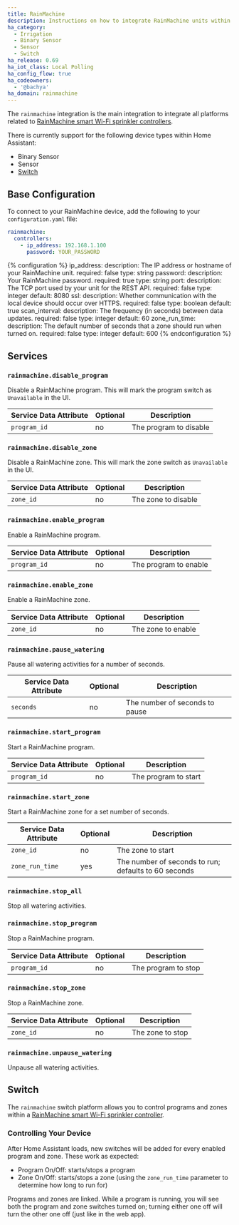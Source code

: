 ```yaml
---
title: RainMachine
description: Instructions on how to integrate RainMachine units within Home Assistant.
ha_category:
  - Irrigation
  - Binary Sensor
  - Sensor
  - Switch
ha_release: 0.69
ha_iot_class: Local Polling
ha_config_flow: true
ha_codeowners:
  - '@bachya'
ha_domain: rainmachine
---
```


The `rainmachine` integration is the main integration to integrate all platforms related to [RainMachine smart Wi-Fi sprinkler controllers](https://www.rainmachine.com/).

There is currently support for the following device types within Home Assistant:

- Binary Sensor
- Sensor
- [Switch](#switch)

## Base Configuration

To connect to your RainMachine device, add the following to your `configuration.yaml` file:

```yaml
rainmachine:
  controllers:
    - ip_address: 192.168.1.100
      password: YOUR_PASSWORD
```

{% configuration %}
ip_address:
  description: The IP address or hostname of your RainMachine unit.
  required: false
  type: string
password:
  description: Your RainMachine password.
  required: true
  type: string
port:
  description: The TCP port used by your unit for the REST API.
  required: false
  type: integer
  default: 8080
ssl:
  description: Whether communication with the local device should occur over HTTPS.
  required: false
  type: boolean
  default: true
scan_interval:
  description: The frequency (in seconds) between data updates.
  required: false
  type: integer
  default: 60
zone_run_time:
  description: The default number of seconds that a zone should run when turned on.
  required: false
  type: integer
  default: 600
{% endconfiguration %}

## Services

### `rainmachine.disable_program`

Disable a RainMachine program. This will mark the program switch as
`Unavailable` in the UI.

| Service Data Attribute    | Optional | Description             |
|---------------------------|----------|-------------------------|
| `program_id`              |      no  | The program to disable  |

### `rainmachine.disable_zone`

Disable a RainMachine zone. This will mark the zone switch as
`Unavailable` in the UI.

| Service Data Attribute    | Optional | Description             |
|---------------------------|----------|-------------------------|
| `zone_id`                 |      no  | The zone to disable     |

### `rainmachine.enable_program`

Enable a RainMachine program.

| Service Data Attribute    | Optional | Description             |
|---------------------------|----------|-------------------------|
| `program_id`              |      no  | The program to enable   |

### `rainmachine.enable_zone`

Enable a RainMachine zone.

| Service Data Attribute    | Optional | Description             |
|---------------------------|----------|-------------------------|
| `zone_id`                 |      no  | The zone to enable      |

### `rainmachine.pause_watering`

Pause all watering activities for a number of seconds.

| Service Data Attribute    | Optional | Description                    |
|---------------------------|----------|--------------------------------|
| `seconds`                 |      no  | The number of seconds to pause |

### `rainmachine.start_program`

Start a RainMachine program.

| Service Data Attribute    | Optional | Description          |
|---------------------------|----------|----------------------|
| `program_id`              |      no  | The program to start |

### `rainmachine.start_zone`

Start a RainMachine zone for a set number of seconds.

| Service Data Attribute    | Optional | Description                                          |
|---------------------------|----------|------------------------------------------------------|
| `zone_id`                 |      no  | The zone to start                                    |
| `zone_run_time`           |      yes | The number of seconds to run; defaults to 60 seconds |

### `rainmachine.stop_all`

Stop all watering activities.

### `rainmachine.stop_program`

Stop a RainMachine program.

| Service Data Attribute    | Optional | Description          |
|---------------------------|----------|----------------------|
| `program_id`              |      no  | The program to stop  |

### `rainmachine.stop_zone`

Stop a RainMachine zone.

| Service Data Attribute    | Optional | Description          |
|---------------------------|----------|----------------------|
| `zone_id`                 |      no  | The zone to stop     |

### `rainmachine.unpause_watering`

Unpause all watering activities.

## Switch

The `rainmachine` switch platform allows you to control programs and zones within a [RainMachine smart Wi-Fi sprinkler controller](https://www.rainmachine.com/).

### Controlling Your Device

After Home Assistant loads, new switches will be added for every enabled program and zone. These work as expected:

- Program On/Off: starts/stops a program
- Zone On/Off: starts/stops a zone (using the `zone_run_time` parameter to determine how long to run for)

Programs and zones are linked. While a program is running, you will see both the program and zone switches turned on; turning either one off will turn the other one off (just like in the web app).
